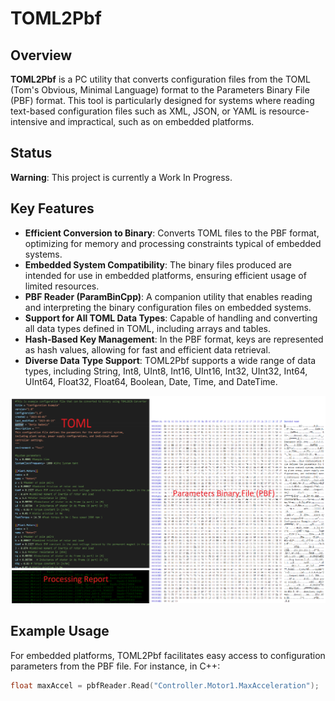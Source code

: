# TOML2Pbf

## Overview
**TOML2Pbf** is a PC utility that converts configuration files from the TOML (Tom's Obvious, Minimal Language) format to the Parameters Binary File (PBF) format. This tool is particularly designed for systems where reading text-based configuration files such as XML, JSON, or YAML is resource-intensive and impractical, such as on embedded platforms.

## Status
**Warning**: This project is currently a Work In Progress.

## Key Features
- **Efficient Conversion to Binary**: Converts TOML files to the PBF format, optimizing for memory and processing constraints typical of embedded systems.
- **Embedded System Compatibility**: The binary files produced are intended for use in embedded platforms, ensuring efficient usage of limited resources.
- **PBF Reader (ParamBinCpp)**: A companion utility that enables reading and interpreting the binary configuration files on embedded systems.
- **Support for All TOML Data Types**: Capable of handling and converting all data types defined in TOML, including arrays and tables.
- **Hash-Based Key Management**: In the PBF format, keys are represented as hash values, allowing for fast and efficient data retrieval.
- **Diverse Data Type Support**: TOML2Pbf supports a wide range of data types, including String, Int8, UInt8, Int16, UInt16, Int32, UInt32, Int64, UInt64, Float32, Float64, Boolean, Date, Time, and DateTime.

![](https://github.com/borisRadonic/TOML2Pbf/blob/master/toml2pbf.png)

## Example Usage
For embedded platforms, TOML2Pbf facilitates easy access to configuration parameters from the PBF file. For instance, in C++:

```cpp
float maxAccel = pbfReader.Read("Controller.Motor1.MaxAcceleration");



